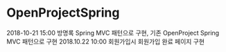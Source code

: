 # OpenProjectSpring

2018-10-21 15:00 방명록 Spring MVC 패턴으로 구현, 기존 OpenProject Spring MVC 패턴으로 구현
2018.10.22 10:00 회원가입시 회원가입 완료 페이지 구현